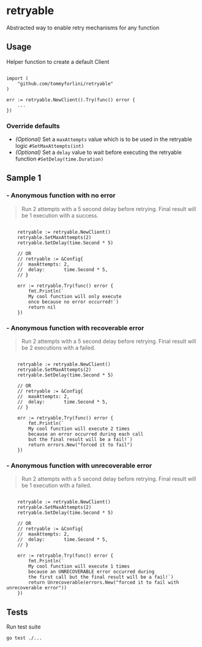 # retryable

Abstracted way to enable retry mechanisms for any function


## Usage 

Helper function to create a default Client 

```golang

import (
	"github.com/tommyforlini/retryable"
)

err := retryable.NewClient().Try(func() error {
	...
})

```

### Override defaults

- _(Optional)_ Set a `maxAttempts` value which is to be used in the retryable logic `#SetMaxAttempts(int)`
- _(Optional)_ Set a `delay` value to wait before executing the retryable function `#SetDelay(time.Duration)`

## Sample 1 

### - Anonymous function with no error

> Run 2 attempts with a 5 second delay before retrying.
Final result will be 1 execution with a success.

```golang

	retryable := retryable.NewClient()
	retryable.SetMaxAttempts(2)
	retryable.SetDelay(time.Second * 5)

	// OR
	// retryable := &Config{
	// 	maxAttempts: 2,
	// 	delay:       time.Second * 5,
	// }

	err := retryable.Try(func() error {
        fmt.Println(`
        My cool function will only execute 
        once because no error occurred!`)
		return nil
	})
```

### - Anonymous function with recoverable error

> Run 2 attempts with a 5 second delay before retrying.
Final result will be 2 executions with a failed.

```golang

	retryable := retryable.NewClient()
	retryable.SetMaxAttempts(2)
	retryable.SetDelay(time.Second * 5)

	// OR
	// retryable := &Config{
	// 	maxAttempts: 2,
	// 	delay:       time.Second * 5,
	// }

	err := retryable.Try(func() error {
        fmt.Println(`
        My cool function will execute 2 times
        because an error occurred during each call
        but the final result will be a fail!`)
		return errors.New("forced it to fail")
	})
```

### - Anonymous function with unrecoverable error

> Run 2 attempts with a 5 second delay before retrying.
Final result will be 1 execution with a failed.

```golang

	retryable := retryable.NewClient()
	retryable.SetMaxAttempts(2)
	retryable.SetDelay(time.Second * 5)

	// OR
	// retryable := &Config{
	// 	maxAttempts: 2,
	// 	delay:       time.Second * 5,
	// }

	err := retryable.Try(func() error {
        fmt.Println(`
        My cool function will execute 1 times
        because an UNRECOVERABLE error occurred during 
        the first call but the final result will be a fail!`)
		return Unrecoverable(errors.New("forced it to fail with unrecoverable error"))
	})
```

## Tests

Run test suite

```bash
go test ./...
```
